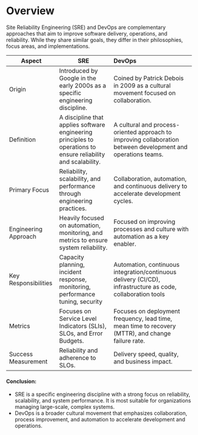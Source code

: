 # Overview
Site Reliability Engineering (SRE) and DevOps are complementary approaches that aim to improve software delivery, operations, and reliability. While they share similar goals, they differ in their philosophies, focus areas, and implementations.


| Aspect | SRE | DevOps |
|---|---|:---|
| Origin | Introduced by Google in the early 2000s as a specific engineering discipline.	 | Coined by Patrick Debois in 2009 as a cultural movement focused on collaboration.|
| Definition | A discipline that applies software engineering principles to operations to ensure reliability and scalability.	 | A cultural and process-oriented approach to improving collaboration between development and operations teams.|
Primary Focus | Reliability, scalability, and performance through engineering practices. | Collaboration, automation, and continuous delivery to accelerate development cycles.|
Engineering Approach | Heavily focused on automation, monitoring, and metrics to ensure system reliability.	| Focused on improving processes and culture with automation as a key enabler.
Key Responsibilities | Capacity planning, incident response, monitoring, performance tuning, security | Automation, continuous integration/continuous delivery (CI/CD), infrastructure as code, collaboration tools
Metrics | Focuses on Service Level Indicators (SLIs), SLOs, and Error Budgets. | Focuses on deployment frequency, lead time, mean time to recovery (MTTR), and change failure rate.
Success Measurement	| Reliability and adherence to SLOs. | Delivery speed, quality, and business impact.

#### Conclusion:
* SRE is a specific engineering discipline with a strong focus on reliability, scalability, and system performance. It is most suitable for organizations managing large-scale, complex systems.
* DevOps is a broader cultural movement that emphasizes collaboration, process improvement, and automation to accelerate development and operations.